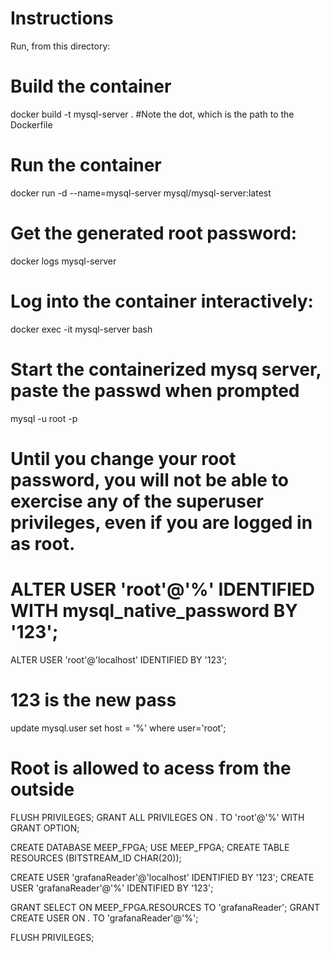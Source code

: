 # Instructions

Run, from this directory:

# Build the container
docker build -t mysql-server . #Note the dot, which is the path to the Dockerfile

# Run the container
docker run -d --name=mysql-server mysql/mysql-server:latest
# Get the generated root password:
docker logs mysql-server

# Log into the container interactively:
docker exec -it mysql-server bash

# Start the containerized mysq server, paste the passwd when prompted
mysql -u root -p

# Until you change your root password, you will not be able to exercise any of the superuser privileges, even if you are logged in as root.
# ALTER USER 'root'@'%' IDENTIFIED WITH mysql_native_password BY '123'; 
ALTER USER 'root'@'localhost' IDENTIFIED BY '123';
# 123 is the new pass
update mysql.user set host = '%' where user='root';
# Root is allowed to acess from the outside

FLUSH PRIVILEGES;
GRANT ALL PRIVILEGES ON *.* TO 'root'@'%' WITH GRANT OPTION;

CREATE DATABASE MEEP_FPGA;
USE MEEP_FPGA;
CREATE TABLE RESOURCES (BITSTREAM_ID CHAR(20));

CREATE USER 'grafanaReader'@'localhost' IDENTIFIED BY '123'; 
CREATE USER 'grafanaReader'@'%' IDENTIFIED BY '123'; 

GRANT SELECT ON MEEP_FPGA.RESOURCES TO 'grafanaReader';
GRANT CREATE USER ON *.* TO  'grafanaReader'@'%';

FLUSH PRIVILEGES;
